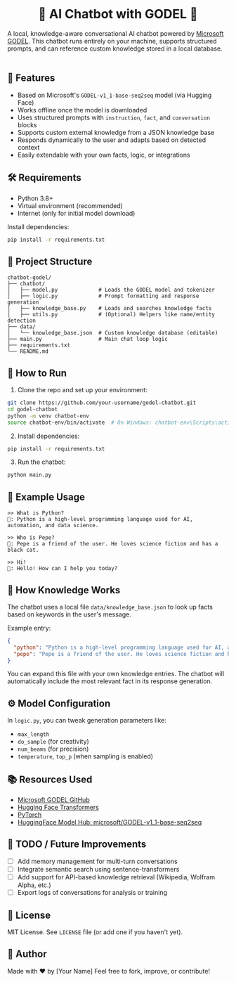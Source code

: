 <br />
<div align="center">
  <h1 align="center">🤖 AI Chatbot with GODEL 🤖</h1>
</div>

A local, knowledge-aware conversational AI chatbot powered by [Microsoft GODEL](https://github.com/microsoft/GODEL). This chatbot runs entirely on your machine, supports structured prompts, and can reference custom knowledge stored in a local database.
<br /><br />

## 📌 Features

* Based on Microsoft's `GODEL-v1_1-base-seq2seq` model (via Hugging Face)
* Works offline once the model is downloaded
* Uses structured prompts with `instruction`, `fact`, and `conversation` blocks
* Supports custom external knowledge from a JSON knowledge base
* Responds dynamically to the user and adapts based on detected context
* Easily extendable with your own facts, logic, or integrations

## 🛠️ Requirements

* Python 3.8+
* Virtual environment (recommended)
* Internet (only for initial model download)

Install dependencies:

```bash
pip install -r requirements.txt
```

## 🧠 Project Structure

```
chatbot-godel/
├── chatbot/
│   ├── model.py             # Loads the GODEL model and tokenizer
│   ├── logic.py             # Prompt formatting and response generation
│   ├── knowledge_base.py    # Loads and searches knowledge facts
│   ├── utils.py             # (Optional) Helpers like name/entity detection
├── data/
│   └── knowledge_base.json  # Custom knowledge database (editable)
├── main.py                  # Main chat loop logic
├── requirements.txt
└── README.md
```

## 🚀 How to Run

1. Clone the repo and set up your environment:

```bash
git clone https://github.com/your-username/godel-chatbot.git
cd godel-chatbot
python -m venv chatbot-env
source chatbot-env/bin/activate  # On Windows: chatbot-env\Scripts\activate
```

2. Install dependencies:

```bash
pip install -r requirements.txt
```

3. Run the chatbot:

```bash
python main.py
```

## 💬 Example Usage

```
>> What is Python?
🤖: Python is a high-level programming language used for AI, automation, and data science.

>> Who is Pepe?
🤖: Pepe is a friend of the user. He loves science fiction and has a black cat.

>> Hi!
🤖: Hello! How can I help you today?
```

## 🧠 How Knowledge Works

The chatbot uses a local file `data/knowledge_base.json` to look up facts based on keywords in the user's message.

Example entry:

```json
{
  "python": "Python is a high-level programming language used for AI, automation, and data science.",
  "pepe": "Pepe is a friend of the user. He loves science fiction and has a black cat."
}
```

You can expand this file with your own knowledge entries. The chatbot will automatically include the most relevant fact in its response generation.

## ⚙️ Model Configuration

In `logic.py`, you can tweak generation parameters like:

* `max_length`
* `do_sample` (for creativity)
* `num_beams` (for precision)
* `temperature`, `top_p` (when sampling is enabled)

## 📚 Resources Used

* [Microsoft GODEL GitHub](https://github.com/microsoft/GODEL)
* [Hugging Face Transformers](https://huggingface.co/docs/transformers)
* [PyTorch](https://pytorch.org/)
* [HuggingFace Model Hub: microsoft/GODEL-v1\_1-base-seq2seq](https://huggingface.co/microsoft/GODEL-v1_1-base-seq2seq)

## 🔧 TODO / Future Improvements

* [ ] Add memory management for multi-turn conversations
* [ ] Integrate semantic search using sentence-transformers
* [ ] Add support for API-based knowledge retrieval (Wikipedia, Wolfram Alpha, etc.)
* [ ] Export logs of conversations for analysis or training

## 📄 License

MIT License. See `LICENSE` file (or add one if you haven't yet).

## 🤛 Author

Made with ❤️ by \[Your Name]
Feel free to fork, improve, or contribute!
